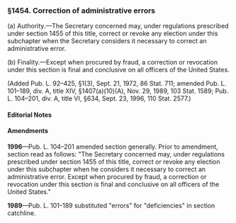 ### §1454. Correction of administrative errors ###

(a) Authority.—The Secretary concerned may, under regulations prescribed under section 1455 of this title, correct or revoke any election under this subchapter when the Secretary considers it necessary to correct an administrative error.

(b) Finality.—Except when procured by fraud, a correction or revocation under this section is final and conclusive on all officers of the United States.

(Added Pub. L. 92–425, §1(3), Sept. 21, 1972, 86 Stat. 711; amended Pub. L. 101–189, div. A, title XIV, §1407(a)(10)(A), Nov. 29, 1989, 103 Stat. 1589; Pub. L. 104–201, div. A, title VI, §634, Sept. 23, 1996, 110 Stat. 2577.)

#### **Editorial Notes** ####

#### Amendments ####

**1996**—Pub. L. 104–201 amended section generally. Prior to amendment, section read as follows: "The Secretary concerned may, under regulations prescribed under section 1455 of this title, correct or revoke any election under this subchapter when he considers it necessary to correct an administrative error. Except when procured by fraud, a correction or revocation under this section is final and conclusive on all officers of the United States."

**1989**—Pub. L. 101–189 substituted "errors" for "deficiencies" in section catchline.